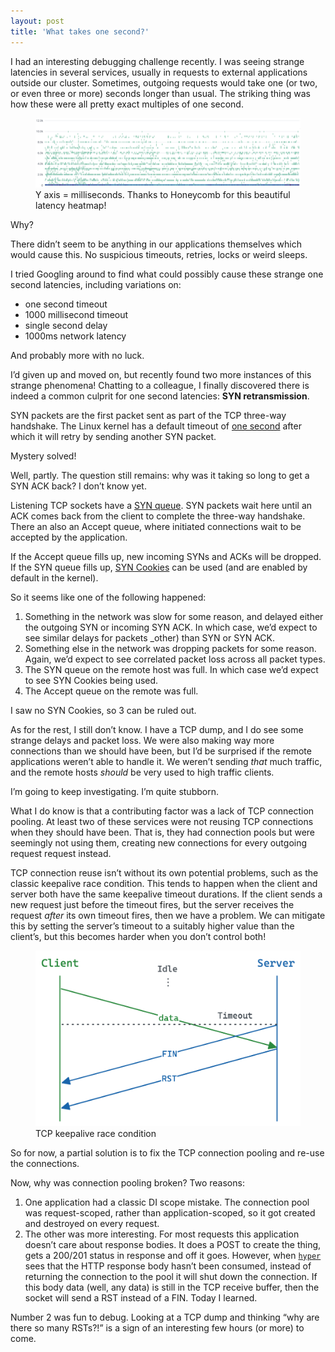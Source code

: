 ```yaml
---
layout: post
title: 'What takes one second?'
---
```


<!-- markdownlint-disable MD036 MD033 -->

I had an interesting debugging challenge recently. I was seeing strange latencies in several services, usually in requests to external applications outside our cluster. Sometimes, outgoing requests would take one (or two, or even three or more) seconds longer than usual. The striking thing was how these were all pretty exact multiples of one second.

<figure>
  <img src="/public/assets/one-second/heatmap.png" alt="Latency heatmap"/>
  <figcaption>Y axis = milliseconds. Thanks to Honeycomb for this beautiful latency heatmap!</figcaption>
</figure>

Why?

There didn’t seem to be anything in our applications themselves which would cause this. No suspicious timeouts, retries, locks or weird sleeps.

I tried Googling around to find what could possibly cause these strange one second latencies, including variations on:

- one second timeout
- 1000 millisecond timeout
- single second delay
- 1000ms network latency

And probably more with no luck.

I’d given up and moved on, but recently found two more instances of this strange phenomena! Chatting to a colleague, I finally discovered there is indeed a common culprit for one second latencies: **SYN retransmission**.

SYN packets are the first packet sent as part of the TCP three-way handshake. The Linux kernel has a default timeout of [one second](https://github.com/torvalds/linux/blob/2fcd07b7ccd5fd10b2120d298363e4e6c53ccf9c/include/net/tcp.h#L144) after which it will retry by sending another SYN packet.

Mystery solved!

Well, partly. The question still remains: why was it taking so long to get a SYN ACK back? I don’t know yet.

Listening TCP sockets have a [SYN queue](https://blog.cloudflare.com/syn-packet-handling-in-the-wild/#synqueue). SYN packets wait here until an ACK comes back from the client to complete the three-way handshake. There an also an Accept queue, where initiated connections wait to be accepted by the application.

If the Accept queue fills up, new incoming SYNs and ACKs will be dropped. If the SYN queue fills up, [SYN Cookies](https://blog.cloudflare.com/syn-packet-handling-in-the-wild/#synflood) can be used (and are enabled by default in the kernel).

So it seems like one of the following happened:

1. Something in the network was slow for some reason, and delayed either the outgoing SYN or incoming SYN ACK. In which case, we’d expect to see similar delays for packets _other) than SYN or SYN ACK.
2. Something else in the network was dropping packets for some reason. Again, we’d expect to see correlated packet loss across all packet types.
3. The SYN queue on the remote host was full. In which case we’d expect to see SYN Cookies being used.
4. The Accept queue on the remote was full.

I saw no SYN Cookies, so 3 can be ruled out.

As for the rest, I still don’t know. I have a TCP dump, and I do see some strange delays and packet loss. We were also making way more connections than we should have been, but I’d be surprised if the remote applications weren’t able to handle it. We weren’t sending _that_ much traffic, and the remote hosts _should_ be very used to high traffic clients.

I’m going to keep investigating. I’m quite stubborn.

What I do know is that a contributing factor was a lack of TCP connection pooling. At least two of these services were not reusing TCP connections when they should have been. That is, they had connection pools but were seemingly not using them, creating new connections for every outgoing request request instead.

TCP connection reuse isn’t without its own potential problems, such as the classic keepalive race condition. This tends to happen when the client and server both have the same keepalive timeout durations. If the client sends a new request just before the timeout fires, but the server receives the request _after_ its own timeout fires, then we have a problem. We can mitigate this by setting the server’s timeout to a suitably higher value than the client’s, but this becomes harder when you don’t control both!

<figure>
  <img class="small-img" src="/public/assets/one-second/tcp-keepalive-race.png" alt="TCP keepalive race condition"/>
  <figcaption>TCP keepalive race condition</figcaption>
</figure>

So for now, a partial solution is to fix the TCP connection pooling and re-use the connections.

Now, why was connection pooling broken? Two reasons:

1. One application had a classic DI scope mistake. The connection pool was request-scoped, rather than application-scoped, so it got created and destroyed on every request.
2. The other was more interesting. For most requests this application doesn’t care about response bodies. It does a POST to create the thing, gets a 200/201 status in response and off it goes. However, when [`hyper`](https://github.com/hyperium/hyper) sees that the HTTP response body hasn’t been consumed, instead of returning the connection to the pool it will shut down the connection. If this body data (well, any data) is still in the TCP receive buffer, then the socket will send a RST instead of a FIN. Today I learned.

Number 2 was fun to debug. Looking at a TCP dump and thinking “why are there so many RSTs?!” is a sign of an interesting few hours (or more) to come.
